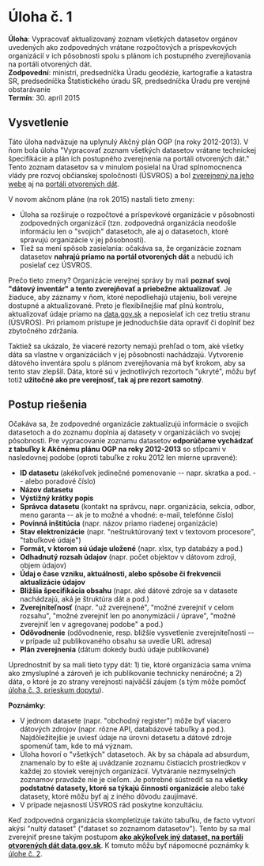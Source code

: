 # Úloha č. 1

**Úloha**: Vypracovať aktualizovaný zoznam všetkých datasetov orgánov uvedených ako zodpovedných vrátane rozpočtových a príspevkových organizácií v ich pôsobnosti spolu s plánom ich postupného zverejňovania na portáli otvorených dát.
<br>
**Zodpovední**: ministri, predsedníčka Úradu geodézie, kartografie a katastra SR, predsedníčka Štatistického úradu SR, predsedníčka Úradu pre verejné obstarávanie
<br>
**Termín**: 30. apríl 2015

## Vysvetlenie

Táto úloha nadväzuje na uplynulý Akčný plán OGP (na roky 2012-2013). V ňom bola úloha "Vypracovať zoznam všetkých datasetov vrátane technickej špecifikácie a plán ich postupného zverejnenia na portáli otvorených dát." Tento zoznam datasetov sa v minulom posielal na Úrad splnomocnenca vlády pre rozvoj občianskej spoločnosti (ÚSVROS) a bol [zverejnený na jeho webe](http://www.otvorenavlada.gov.sk/datasety-statnej-spravy/) aj na [portáli otvorených dát](http://data.gov.sk/dataset/zoznam-datasetov-statnej-spravy).

V novom akčnom pláne (na rok 2015) nastali tieto zmeny:

- Úloha sa rozširuje o rozpočtové a príspevkové organizácie v pôsobnosti zodpovedných organizácií (tzn. zodpovedná organizácia neodošle informáciu len o "svojich" datasetoch, ale aj o datasetoch, ktoré spravujú organizácie v jej pôsobnosti).
- Tiež sa mení spôsob zasielania: očakáva sa, že organizácie zoznam datasetov **nahrajú priamo na portál otvorených dát** a nebudú ich posielať cez ÚSVROS.

Prečo tieto zmeny? Organizácie verejnej správy by mali **poznať svoj "dátový inventár" a tento zverejňovať a priebežne aktualizovať**. Je žiaduce, aby záznamy v ňom, ktoré nepodliehajú utajeniu, boli verejne dostupné a aktualizované. Preto je flexibilnejšie mať plnú kontrolu, aktualizovať údaje priamo na [data.gov.sk](http://data.gov.sk/) a neposielať ich cez tretiu stranu (ÚSVROS). Pri priamom prístupe je jednoduchšie dáta opraviť či doplniť bez zbytočného zdržania.

Taktiež sa ukázalo, že viaceré rezorty nemajú prehľad o tom, aké všetky dáta sa vlastne v organizáciách v jej pôsobnosti nachádzajú. Vytvorenie dátového inventára spolu s plánom zverejňovania má byť krokom, aby sa tento stav zlepšil. Dáta, ktoré sú v jednotlivých rezortoch "ukryté", môžu byť totiž **užitočné ako pre verejnosť, tak aj pre rezort samotný**.

## Postup riešenia

Očakáva sa, že zodpovedné organizácie zaktualizujú informácie o svojich datasetoch a do zoznamu doplnia aj datasety v organizáciách vo svojej pôsobnosti. Pre vypracovanie zoznamu datasetov **odporúčame vychádzať z tabuľky k Akčnému plánu OGP na roky 2012-2013** so stĺpcami v nasledovnej podobe (oproti tabuľke z roku 2012 len mierne upravené):

- **ID datasetu** (akékoľvek jedinečné pomenovanie -- napr. skratka a pod. -- alebo poradové číslo)
- **Názov datasetu**
- **Výstižný krátky popis**
- **Správca datasetu** (kontakt na správcu, napr. organizácia, sekcia, odbor, meno garanta -- ak je to možné a vhodné: e-mail, telefónne číslo)
- **Povinná inštitúcia** (napr. názov priamo riadenej organizácie)
- **Stav elektronizácie** (napr. "neštruktúrovaný text v textovom procesore", "tabuľkové údaje")
- **Formát, v ktorom sú údaje uložené** (napr. xlsx, typ databázy a pod.)
- **Odhadnutý rozsah údajov** (napr. počet objektov v dátovom zdroji, objem údajov)
- **Údaj o čase vzniku, aktuálnosti, alebo spôsobe či frekvencii aktualizácie údajov**
- **Bližšia špecifikácia obsahu** (napr. aké dátové zdroje sa v datasete nachádzajú, aká je štruktúra dát a pod.)
- **Zverejniteľnosť** (napr. "už zverejnené", "možné zverejniť v celom rozsahu", "možné zverejniť len po anonymizácii / úprave", "možné zverejniť len v agregovanej podobe" a pod.)
- **Odôvodnenie** (odôvodnenie, resp. bližšie vysvetlenie zverejniteľnosti -- v prípade už publikovaného obsahu sa uvedie URL adresa)
- **Plán zverejnenia** (dátum dokedy budú údaje publikované)

Uprednostniť by sa mali tieto typy dát: 1) tie, ktoré organizácia sama vníma ako zmysluplné a zároveň je ich publikovanie technicky nenáročné; a 2) dáta, o ktoré je zo strany verejnosti najväčší záujem (s tým môže pomôcť [úloha č. 3, prieskum dopytu](../uloha-03)).

**Poznámky**:

- V jednom datasete (napr. "obchodný register") môže byť viacero dátových zdrojov (napr. rôzne API, databázové tabuľky a pod.). Najdôležitejšie je uviesť údaje na úrovni detasetu a dátové zdroje spomenúť tam, kde to má význam.
- Úloha hovorí o "všetkých" datasetoch. Ak by sa chápala ad absurdum, znamenalo by to ešte aj uvádzanie zoznamu čistiacich prostriedkov v každej zo stoviek verejných organizácií. Vytváranie nezmyselných zoznamov pravdaže nie je cieľom. Je potrebné sústrediť sa na **všetky podstatné datasety, ktoré sa týkajú činnosti organizácie** alebo také datasety, ktoré môžu byť aj z iného dôvodu zaujímavé.
- V prípade nejasností ÚSVROS rád poskytne konzultáciu.

Keď zodpovedná organizácia skompletizuje takúto tabuľku, de facto vytvorí akýsi "nultý dataset" ("dataset so zoznamom datasetov"). Tento by sa mal zverejniť presne takým postupom [**ako akýkoľvek iný dataset, na portáli otvorených dát data.gov.sk**](http://data.gov.sk/). K tomuto môžu byť nápomocné poznámky k [úlohe č. 2](../uloha-02).
